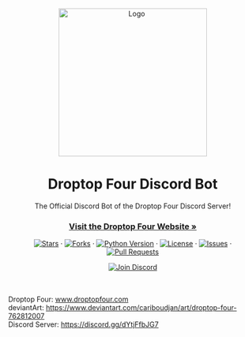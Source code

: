 <!-- PROJECT LOGO -->
<br />
<p align="center">
    <a href="https://github.com/66Bunz/Droptop-Four-Discord-Bot">
        <img src="https://user-images.githubusercontent.com/66331265/126289423-0bd9f075-44aa-4664-9df2-2227cd2aa8bb.png"
            alt="Logo" width="300" height="300">
    </a>
</p>

<!-- TITLE -->
<h1 align="center">Droptop Four Discord Bot</h1>

<!-- INTRO -->
<p align="center">
    The Official Discord Bot of the Droptop Four Discord Server!
</p>

<!-- SITE -->
<p>
<h3 align="center"><a href="https://www.droptopfour.com"><strong>Visit the Droptop Four Website »</strong></a></h3>
</p>

<!-- BUTTONS -->
<p align="center">
    <a href="https://github.com/66Bunz/Droptop-Four-Discord-Bot/stargazers"><img
            src="https://img.shields.io/github/stars/66Bunz/Droptop-Four-Discord-Bot.svg" alt="Stars"></a>
    ·
    <a href="https://github.com/66Bunz/Droptop-Four-Discord-Bot/network"><img
            src="https://img.shields.io/github/forks/66Bunz/Droptop-Four-Discord-Bot.svg" alt="Forks"></a>
    ·
    <a href="https://python.org"><img src="https://img.shields.io/badge/python-3.8.10-blue.svg"
            alt="Python Version"></a>
    ·
    <a href="https://github.com/66Bunz/Droptop-Four-Discord-Bot/blob/master/LICENSE"><img
            src="https://img.shields.io/github/license/66Bunz/Droptop-Four-Discord-Bot.svg" alt="License"></a>
    ·
    <a href="https://GitHub.com/66Bunz/Droptop-Four-Discord-Bot/issues/"><img
            src="https://img.shields.io/github/issues/66Bunz/Droptop-Four-Discord-Bot.svg" alt="Issues"></a>
    ·
    <a href="https://GitHub.com/66Bunz/Droptop-Four-Discord-Bot/pull/"><img
            src="https://img.shields.io/github/issues-pr/66Bunz/Droptop-Four-Discord-Bot.svg" alt="Pull Requests"></a>
</p>
<p align="center">
    <a href="https://discord.gg/dYtjFfbJG7"><img
            src="https://img.shields.io/discord/800124057923485728.svg?label=&logo=discord&logoColor=ffffff&color=7389D8&labelColor=6A7EC2"
            alt="Join Discord"></a>
    <br />
    <br />
    <br />
</p>





Droptop Four: www.droptopfour.com  
deviantArt: https://www.deviantart.com/cariboudjan/art/droptop-four-762812007  
Discord Server: https://discord.gg/dYtjFfbJG7

